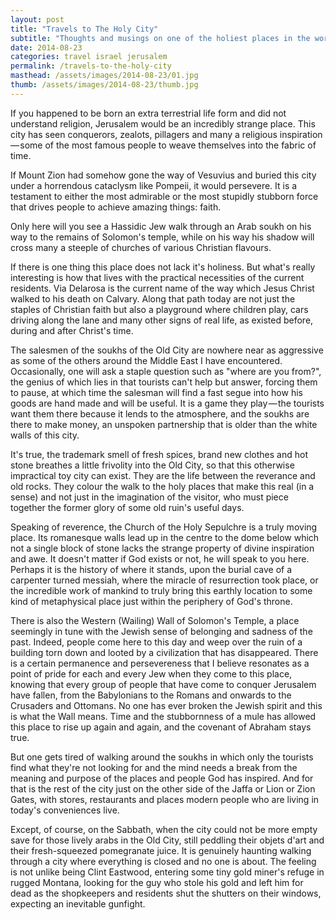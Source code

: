 ```yaml
---
layout: post
title: "Travels to The Holy City"
subtitle: "Thoughts and musings on one of the holiest places in the world, Jerusalem"
date: 2014-08-23
categories: travel israel jerusalem
permalink: /travels-to-the-holy-city
masthead: /assets/images/2014-08-23/01.jpg
thumb: /assets/images/2014-08-23/thumb.jpg
---
```

If you happened to be born an extra terrestrial life form and did not understand religion, Jerusalem would be an incredibly strange place. This city has seen conquerors, zealots, pillagers and many a religious inspiration — some of the most famous people to weave themselves into the fabric of time.

If Mount Zion had somehow gone the way of Vesuvius and buried this city under a horrendous cataclysm like Pompeii, it would persevere. It is a testament to either the most admirable or the most stupidly stubborn force that drives people to achieve amazing things: faith.

Only here will you see a Hassidic Jew walk through an Arab soukh on his way to the remains of Solomon's temple, while on his way his shadow will cross many a steeple of churches of various Christian flavours.

If there is one thing this place does not lack it's holiness. But what's really interesting is how that lives with the practical necessities of the current residents. Via Delarosa is the current name of the way which Jesus Christ walked to his death on Calvary. Along that path today are not just the staples of Christian faith but also a playground where children play, cars driving along the lane and many other signs of real life, as existed before, during and after Christ's time.

The salesmen of the soukhs of the Old City are nowhere near as aggressive as some of the others around the Middle East I have encountered. Occasionally, one will ask a staple question such as "where are you from?", the genius of which lies in that tourists can't help but answer, forcing them to pause, at which time the salesman will find a fast segue into how his goods are hand made and will be useful. It is a game they play — the tourists want them there because it lends to the atmosphere, and the soukhs are there to make money, an unspoken partnership that is older than the white walls of this city.

It's true, the trademark smell of fresh spices, brand new clothes and hot stone breathes a little frivolity into the Old City, so that this otherwise impractical toy city can exist. They are the life between the reverance and old rocks. They colour the walk to the holy places that make this real (in a sense) and not just in the imagination of the visitor, who must piece together the former glory of some old ruin's useful days.

Speaking of reverence, the Church of the Holy Sepulchre is a truly moving place. Its romanesque walls lead up in the centre to the dome below which not a single block of stone lacks the strange property of divine inspiration and awe. It doesn't matter if God exists or not, he will speak to you here. Perhaps it is the history of where it stands, upon the burial cave of a carpenter turned messiah, where the miracle of resurrection took place, or the incredible work of mankind to truly bring this earthly location to some kind of metaphysical place just within the periphery of God's throne.

There is also the Western (Wailing) Wall of Solomon's Temple, a place seemingly in tune with the Jewish sense of belonging and sadness of the past. Indeed, people come here to this day and weep over the ruin of a building torn down and looted by a civilization that has disappeared. There is a certain permanence and persevereness that I believe resonates as a point of pride for each and every Jew when they come to this place, knowing that every group of people that have come to conquer Jerusalem have fallen, from the Babylonians to the Romans and onwards to the Crusaders and Ottomans. No one has ever broken the Jewish spirit and this is what the Wall means. Time and the stubbornness of a mule has allowed this place to rise up again and again, and the covenant of Abraham stays true.

But one gets tired of walking around the soukhs in which only the tourists find what they're not looking for and the mind needs a break from the meaning and purpose of the places and people God has inspired. And for that is the rest of the city just on the other side of the Jaffa or Lion or Zion Gates, with stores, restaurants and places modern people who are living in today's conveniences live.

Except, of course, on the Sabbath, when the city could not be more empty save for those lively arabs in the Old City, still peddling their objets d'art and their fresh-squeezed pomegranate juice. It is genuinely haunting walking through a city where everything is closed and no one is about. The feeling is not unlike being Clint Eastwood, entering some tiny gold miner's refuge in rugged Montana, looking for the guy who stole his gold and left him for dead as the shopkeepers and residents shut the shutters on their windows, expecting an inevitable gunfight.
